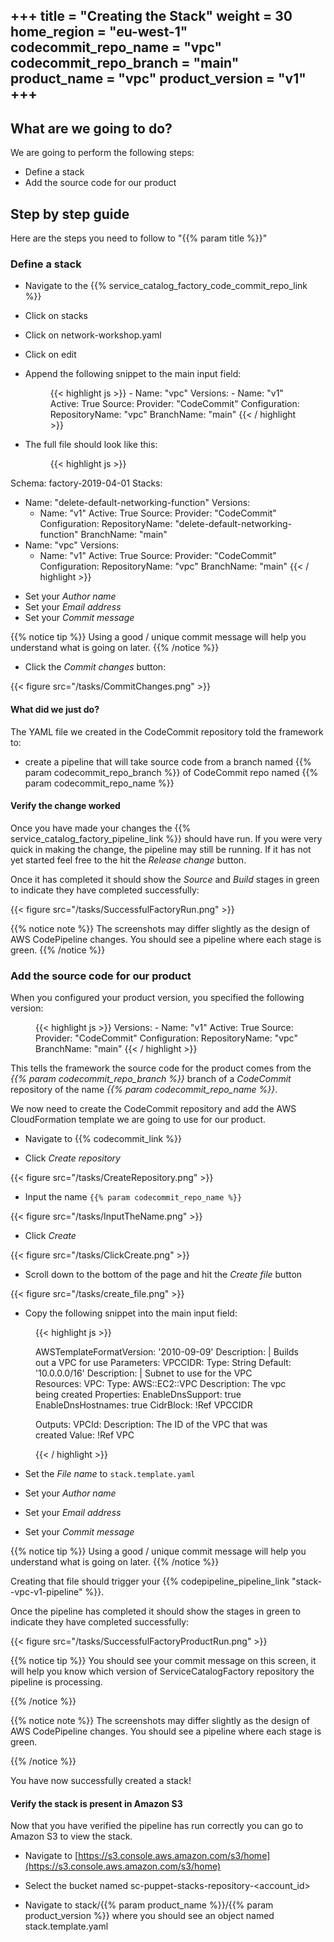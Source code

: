 +++
title = "Creating the Stack"
weight = 30
home_region = "eu-west-1"
codecommit_repo_name = "vpc" 
codecommit_repo_branch = "main" 
product_name = "vpc"
product_version = "v1"
+++
---

## What are we going to do?

We are going to perform the following steps:

- Define a stack
- Add the source code for our product


## Step by step guide

Here are the steps you need to follow to "{{% param title %}}"

### Define a stack

- Navigate to the {{% service_catalog_factory_code_commit_repo_link %}}  

- Click on stacks

- Click on network-workshop.yaml

- Click on edit

- Append the following snippet to the main input field:
 
  <figure>
   {{< highlight js >}}
  - Name: "vpc"
    Versions:
      - Name: "v1"
        Active: True
        Source:
          Provider: "CodeCommit"
          Configuration:
            RepositoryName: "vpc"
            BranchName: "main"
   {{< / highlight >}}
  </figure>

 
- The full file should look like this:

  <figure>
   {{< highlight js >}}
Schema: factory-2019-04-01
Stacks:
  - Name: "delete-default-networking-function"
    Versions:
      - Name: "v1"
        Active: True
        Source:
          Provider: "CodeCommit"
          Configuration:
            RepositoryName: "delete-default-networking-function"
            BranchName: "main"
  - Name: "vpc"
    Versions:
      - Name: "v1"
        Active: True
        Source:
          Provider: "CodeCommit"
          Configuration:
            RepositoryName: "vpc"
            BranchName: "main"
   {{< / highlight >}}
  </figure>


- Set your *Author name*
- Set your *Email address*
- Set your *Commit message*

{{% notice tip %}}
Using a good / unique commit message will help you understand what is going on later.
{{% /notice %}}


- Click the *Commit changes* button:

{{< figure src="/tasks/CommitChanges.png" >}}


#### What did we just do?

The YAML file we created in the CodeCommit repository told the framework to:

- create a pipeline that will take source code from a branch named {{% param codecommit_repo_branch %}} of CodeCommit repo named {{% param codecommit_repo_name %}}

#### Verify the change worked

Once you have made your changes the {{% service_catalog_factory_pipeline_link %}} should have run. If you were very quick in making the change, the pipeline 
may still be running.  If it has not yet started feel free to the hit the *Release change* button.

Once it has completed it should show the *Source* and *Build* stages in green to indicate they have completed 
successfully:

{{< figure src="/tasks/SuccessfulFactoryRun.png" >}}

{{% notice note %}}
The screenshots may differ slightly as the design of AWS CodePipeline changes.  You should see a pipeline where each 
stage is green.
{{% /notice %}}


### Add the source code for our product

When you configured your product version, you specified the following version: 

 <figure>
  {{< highlight js >}}
    Versions:
      - Name: "v1"
        Active: True
        Source:
          Provider: "CodeCommit"
          Configuration:
            RepositoryName: "vpc"
            BranchName: "main"
  {{< / highlight >}}
 </figure>


This tells the framework the source code for the product comes from the _{{% param codecommit_repo_branch %}}_ branch of a
_CodeCommit_ repository of the name _{{% param codecommit_repo_name %}}_. 

We now need to create the CodeCommit repository and add the AWS CloudFormation template we are going to use for our
product.

- Navigate to {{% codecommit_link %}}

- Click *Create repository*

{{< figure src="/tasks/CreateRepository.png" >}}

- Input the name `{{% param codecommit_repo_name %}}`

{{< figure src="/tasks/InputTheName.png" >}}

- Click *Create*

{{< figure src="/tasks/ClickCreate.png" >}}

- Scroll down to the bottom of the page and hit the *Create file* button

{{< figure src="/tasks/create_file.png" >}}

- Copy the following snippet into the main input field:

 <figure>
 {{< highlight js >}}

AWSTemplateFormatVersion: '2010-09-09'
Description: |
  Builds out a VPC for use
Parameters:
  VPCCIDR:
    Type: String
    Default: '10.0.0.0/16'
    Description: |
      Subnet to use for the VPC
Resources:
  VPC:
    Type: AWS::EC2::VPC
    Description: The vpc being created
    Properties:
      EnableDnsSupport: true
      EnableDnsHostnames: true
      CidrBlock: !Ref VPCCIDR

Outputs:
  VPCId:
    Description: The ID of the VPC that was created
    Value: !Ref VPC

 {{< / highlight >}}
</figure>


- Set the *File name* to `stack.template.yaml`

- Set your *Author name*
- Set your *Email address*
- Set your *Commit message*

{{% notice tip %}}
Using a good / unique commit message will help you understand what is going on later.
{{% /notice %}}

Creating that file should trigger your 
{{% codepipeline_pipeline_link "stack--vpc-v1-pipeline" %}}.  

Once the pipeline has completed it should show the stages in green to indicate 
they have completed successfully:

{{< figure src="/tasks/SuccessfulFactoryProductRun.png" >}}

{{% notice tip %}}
You should see your commit message on this screen, it will help you know which version of ServiceCatalogFactory repository the 
pipeline is processing. 

{{% /notice %}}

{{% notice note %}}
The screenshots may differ slightly as the design of AWS CodePipeline changes.  You should see a pipeline where each 
stage is green.

{{% /notice %}}


You have now successfully created a stack! 

#### Verify the stack is present in Amazon S3

Now that you have verified the pipeline has run correctly you can go to Amazon S3 to view the stack.

- Navigate to [https://s3.console.aws.amazon.com/s3/home](https://s3.console.aws.amazon.com/s3/home)

- Select the bucket named sc-puppet-stacks-repository-<account_id>

- Navigate to stack/{{% param product_name %}}/{{% param product_version %}} where you should see an object named stack.template.yaml

